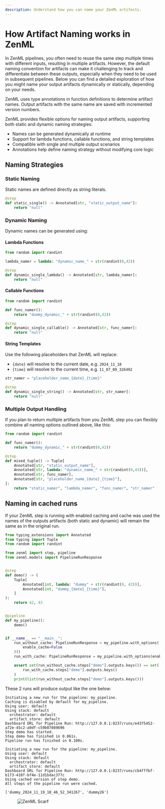 ```yaml
---
description: Understand how you can name your ZenML artifacts.
---
```


# How Artifact Naming works in ZenML 

In ZenML pipelines, you often need to reuse the same step multiple times with different inputs, resulting in multiple artifacts. However, the default naming convention for artifacts can make it challenging to track and differentiate between these outputs, especially when they need to be used in subsequent pipelines. Below you can find a detailed exploration of how you might name your output artifacts dynamically or statically, depending on your needs.

ZenML uses type annotations in function definitions to determine artifact names. Output artifacts with the same name are saved with incremented version numbers.

ZenML provides flexible options for naming output artifacts, supporting both static and dynamic naming strategies:
- Names can be generated dynamically at runtime
- Support for lambda functions, callable functions, and string templates
- Compatible with single and multiple output scenarios
- Annotations help define naming strategy without modifying core logic

## Naming Strategies

### Static Naming
Static names are defined directly as string literals.

```python
@step
def static_single() -> Annotated[str, "static_output_name"]:
    return "null"
```

### Dynamic Naming
Dynamic names can be generated using:

#### Lambda Functions
```python
from random import randint

lambda_namer = lambda: "dynamic_name_" + str(randint(0,42))

@step
def dynamic_single_lambda() -> Annotated[str, lambda_namer]:
    return "null"
```

#### Callable Functions
```python
from random import randint

def func_namer():
    return "dummy_dynamic_" + str(randint(0,42))

@step
def dynamic_single_callable() -> Annotated[str, func_namer]:
    return "null"
```

#### String Templates
Use the following placeholders that ZenML will replace:

* `{date}` will resolve to the current date, e.g. `2024_11_18`
* `{time}` will resolve to the current time, e.g. `11_07_09_326492`

```python
str_namer = "placeholder_name_{date}_{time}"

@step
def dynamic_single_string() -> Annotated[str, str_namer]:
    return "null"
```

### Multiple Output Handling

If you plan to return multiple artifacts from you ZenML step you can flexibly combine all naming options outlined above, like this:

```python
from random import randint

def func_namer():
    return "dummy_dynamic_" + str(randint(0,42))

@step
def mixed_tuple() -> Tuple[
    Annotated[str, "static_output_name"],
    Annotated[str, lambda: "dynamic_name_" + str(randint(0,42))],
    Annotated[str, func_namer],
    Annotated[str, "placeholder_name_{date}_{time}"],
]:
    return "static_namer", "lambda_namer", "func_namer", "str_namer"
```

## Naming in cached runs

If your ZenML step is running with enabled caching and cache was used the names of the outputs artifacts (both static and dynamic) will remain the same as in the original run.

```python
from typing_extensions import Annotated
from typing import Tuple
from random import randint

from zenml import step, pipeline
from zenml.models import PipelineRunResponse


@step
def demo() -> (
    Tuple[
        Annotated[int, lambda: "dummy" + str(randint(0, 42))],
        Annotated[int, "dummy_{date}_{time}"],
    ]
):
    return 42, 43


@pipeline
def my_pipeline():
    demo()


if __name__ == "__main__":
    run_without_cache: PipelineRunResponse = my_pipeline.with_options(
        enable_cache=False
    )()
    run_with_cache: PipelineRunResponse = my_pipeline.with_options(enable_cache=True)()

    assert set(run_without_cache.steps["demo"].outputs.keys()) == set(
        run_with_cache.steps["demo"].outputs.keys()
    )
    print(list(run_without_cache.steps["demo"].outputs.keys()))
```

These 2 runs will produce output like the one below:
```
Initiating a new run for the pipeline: my_pipeline.
Caching is disabled by default for my_pipeline.
Using user: default
Using stack: default
  orchestrator: default
  artifact_store: default
Dashboard URL for Pipeline Run: http://127.0.0.1:8237/runs/e4375452-a72e-45c2-a0df-c59b07089696
Step demo has started.
Step demo has finished in 0.061s.
Pipeline run has finished in 0.100s.

Initiating a new run for the pipeline: my_pipeline.
Using user: default
Using stack: default
  orchestrator: default
  artifact_store: default
Dashboard URL for Pipeline Run: http://127.0.0.1:8237/runs/cb4fffbf-b173-418f-bf4e-11d1bdac377c
Using cached version of step demo.
All steps of the pipeline run were cached.

['dummy_2024_11_19_10_46_52_341267', 'dummy26']
```

<!-- For scarf -->
<figure><img alt="ZenML Scarf" referrerpolicy="no-referrer-when-downgrade" src="https://static.scarf.sh/a.png?x-pxid=f0b4f458-0a54-4fcd-aa95-d5ee424815bc" /></figure>
